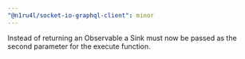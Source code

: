 ```yaml
---
"@n1ru4l/socket-io-graphql-client": minor
---
```


Instead of returning an Observable a Sink must now be passed as the second parameter for the execute function.
